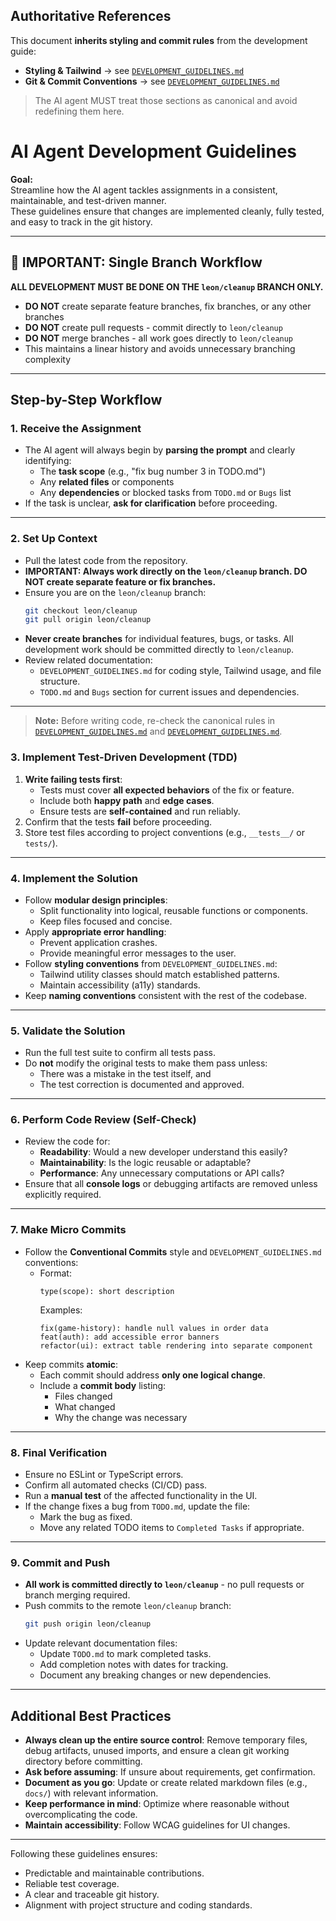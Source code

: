 ## Authoritative References

This document **inherits styling and commit rules** from the development guide:

- **Styling & Tailwind** → see [`DEVELOPMENT_GUIDELINES.md`](./DEVELOPMENT_GUIDELINES.md#styling-and-tailwind)
- **Git & Commit Conventions** → see [`DEVELOPMENT_GUIDELINES.md`](./DEVELOPMENT_GUIDELINES.md#git-and-commit-conventions)

> The AI agent MUST treat those sections as canonical and avoid redefining them here.

# AI Agent Development Guidelines

**Goal:**  
Streamline how the AI agent tackles assignments in a consistent, maintainable, and test-driven manner.  
These guidelines ensure that changes are implemented cleanly, fully tested, and easy to track in the git history.

---

## 🚨 IMPORTANT: Single Branch Workflow

**ALL DEVELOPMENT MUST BE DONE ON THE `leon/cleanup` BRANCH ONLY.**

- **DO NOT** create separate feature branches, fix branches, or any other branches
- **DO NOT** create pull requests - commit directly to `leon/cleanup`
- **DO NOT** merge branches - all work goes directly to `leon/cleanup`
- This maintains a linear history and avoids unnecessary branching complexity

---

## Step-by-Step Workflow

### 1. Receive the Assignment

- The AI agent will always begin by **parsing the prompt** and clearly identifying:
  - The **task scope** (e.g., "fix bug number 3 in TODO.md")
  - Any **related files** or components
  - Any **dependencies** or blocked tasks from `TODO.md` or `Bugs` list
- If the task is unclear, **ask for clarification** before proceeding.

---

### 2. Set Up Context

- Pull the latest code from the repository.
- **IMPORTANT: Always work directly on the `leon/cleanup` branch. DO NOT create separate feature or fix branches.**
- Ensure you are on the `leon/cleanup` branch:
  ```bash
  git checkout leon/cleanup
  git pull origin leon/cleanup
  ```
- **Never create branches** for individual features, bugs, or tasks. All development work should be committed directly to `leon/cleanup`.
- Review related documentation:
  - `DEVELOPMENT_GUIDELINES.md` for coding style, Tailwind usage, and file structure.
  - `TODO.md` and `Bugs` section for current issues and dependencies.

---

> **Note:** Before writing code, re-check the canonical rules in
> [`DEVELOPMENT_GUIDELINES.md`](./DEVELOPMENT_GUIDELINES.md#styling-and-tailwind)
> and
> [`DEVELOPMENT_GUIDELINES.md`](./DEVELOPMENT_GUIDELINES.md#git-and-commit-conventions).

### 3. Implement Test-Driven Development (TDD)

1. **Write failing tests first**:
   - Tests must cover **all expected behaviors** of the fix or feature.
   - Include both **happy path** and **edge cases**.
   - Ensure tests are **self-contained** and run reliably.
2. Confirm that the tests **fail** before proceeding.
3. Store test files according to project conventions (e.g., `__tests__/` or `tests/`).

---

### 4. Implement the Solution

- Follow **modular design principles**:
  - Split functionality into logical, reusable functions or components.
  - Keep files focused and concise.
- Apply **appropriate error handling**:
  - Prevent application crashes.
  - Provide meaningful error messages to the user.
- Follow **styling conventions** from `DEVELOPMENT_GUIDELINES.md`:
  - Tailwind utility classes should match established patterns.
  - Maintain accessibility (a11y) standards.
- Keep **naming conventions** consistent with the rest of the codebase.

---

### 5. Validate the Solution

- Run the full test suite to confirm all tests pass.
- Do **not** modify the original tests to make them pass unless:
  - There was a mistake in the test itself, and
  - The test correction is documented and approved.

---

### 6. Perform Code Review (Self-Check)

- Review the code for:
  - **Readability**: Would a new developer understand this easily?
  - **Maintainability**: Is the logic reusable or adaptable?
  - **Performance**: Any unnecessary computations or API calls?
- Ensure that all **console logs** or debugging artifacts are removed unless explicitly required.

---

### 7. Make Micro Commits

- Follow the **Conventional Commits** style and `DEVELOPMENT_GUIDELINES.md` conventions:
  - Format:
    ```
    type(scope): short description
    ```
    Examples:
    ```
    fix(game-history): handle null values in order data
    feat(auth): add accessible error banners
    refactor(ui): extract table rendering into separate component
    ```
- Keep commits **atomic**:
  - Each commit should address **only one logical change**.
  - Include a **commit body** listing:
    - Files changed
    - What changed
    - Why the change was necessary

---

### 8. Final Verification

- Ensure no ESLint or TypeScript errors.
- Confirm all automated checks (CI/CD) pass.
- Run a **manual test** of the affected functionality in the UI.
- If the change fixes a bug from `TODO.md`, update the file:
  - Mark the bug as fixed.
  - Move any related TODO items to `Completed Tasks` if appropriate.

---

### 9. Commit and Push

- **All work is committed directly to `leon/cleanup`** - no pull requests or branch merging required.
- Push commits to the remote `leon/cleanup` branch:
  ```bash
  git push origin leon/cleanup
  ```
- Update relevant documentation files:
  - Update `TODO.md` to mark completed tasks.
  - Add completion notes with dates for tracking.
  - Document any breaking changes or new dependencies.

---

## Additional Best Practices

- **Always clean up the entire source control**: Remove temporary files, debug artifacts, unused imports, and ensure a clean git working directory before committing.
- **Ask before assuming**: If unsure about requirements, get confirmation.
- **Document as you go**: Update or create related markdown files (e.g., `docs/`) with relevant information.
- **Keep performance in mind**: Optimize where reasonable without overcomplicating the code.
- **Maintain accessibility**: Follow WCAG guidelines for UI changes.

---

Following these guidelines ensures:

- Predictable and maintainable contributions.
- Reliable test coverage.
- A clear and traceable git history.
- Alignment with project structure and coding standards.

